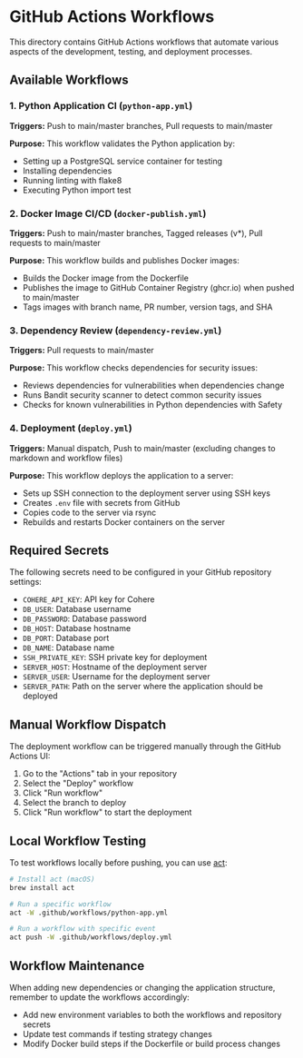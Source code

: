 # GitHub Actions Workflows

This directory contains GitHub Actions workflows that automate various aspects of the development, testing, and deployment processes.

## Available Workflows

### 1. Python Application CI (`python-app.yml`)

**Triggers:** Push to main/master branches, Pull requests to main/master

**Purpose:** This workflow validates the Python application by:

- Setting up a PostgreSQL service container for testing
- Installing dependencies
- Running linting with flake8
- Executing Python import test

### 2. Docker Image CI/CD (`docker-publish.yml`)

**Triggers:** Push to main/master branches, Tagged releases (v\*), Pull requests to main/master

**Purpose:** This workflow builds and publishes Docker images:

- Builds the Docker image from the Dockerfile
- Publishes the image to GitHub Container Registry (ghcr.io) when pushed to main/master
- Tags images with branch name, PR number, version tags, and SHA

### 3. Dependency Review (`dependency-review.yml`)

**Triggers:** Pull requests to main/master

**Purpose:** This workflow checks dependencies for security issues:

- Reviews dependencies for vulnerabilities when dependencies change
- Runs Bandit security scanner to detect common security issues
- Checks for known vulnerabilities in Python dependencies with Safety

### 4. Deployment (`deploy.yml`)

**Triggers:** Manual dispatch, Push to main/master (excluding changes to markdown and workflow files)

**Purpose:** This workflow deploys the application to a server:

- Sets up SSH connection to the deployment server using SSH keys
- Creates `.env` file with secrets from GitHub
- Copies code to the server via rsync
- Rebuilds and restarts Docker containers on the server

## Required Secrets

The following secrets need to be configured in your GitHub repository settings:

- `COHERE_API_KEY`: API key for Cohere
- `DB_USER`: Database username
- `DB_PASSWORD`: Database password
- `DB_HOST`: Database hostname
- `DB_PORT`: Database port
- `DB_NAME`: Database name
- `SSH_PRIVATE_KEY`: SSH private key for deployment
- `SERVER_HOST`: Hostname of the deployment server
- `SERVER_USER`: Username for the deployment server
- `SERVER_PATH`: Path on the server where the application should be deployed

## Manual Workflow Dispatch

The deployment workflow can be triggered manually through the GitHub Actions UI:

1. Go to the "Actions" tab in your repository
2. Select the "Deploy" workflow
3. Click "Run workflow"
4. Select the branch to deploy
5. Click "Run workflow" to start the deployment

## Local Workflow Testing

To test workflows locally before pushing, you can use [act](https://github.com/nektos/act):

```bash
# Install act (macOS)
brew install act

# Run a specific workflow
act -W .github/workflows/python-app.yml

# Run a workflow with specific event
act push -W .github/workflows/deploy.yml
```

## Workflow Maintenance

When adding new dependencies or changing the application structure, remember to update the workflows accordingly:

- Add new environment variables to both the workflows and repository secrets
- Update test commands if testing strategy changes
- Modify Docker build steps if the Dockerfile or build process changes
